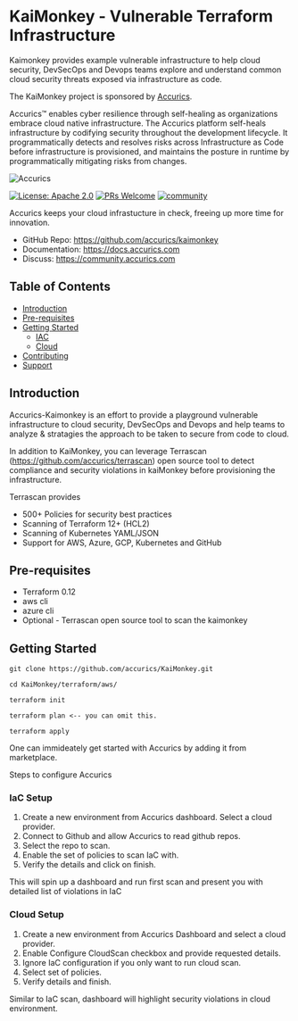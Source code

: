 # KaiMonkey - Vulnerable Terraform Infrastructure 

Kaimonkey provides example vulnerable infrastructure to help cloud security, DevSecOps and Devops teams explore and understand common cloud security threats exposed via infrastructure as code.

The KaiMonkey project is sponsored by [Accurics](https://www.accurics.com/).

Accurics™ enables cyber resilience through self-healing as organizations embrace cloud native infrastructure. The Accurics platform self-heals infrastructure by codifying security throughout the development lifecycle. It programmatically detects and resolves risks across Infrastructure as Code before infrastructure is provisioned, and maintains the posture in runtime by programmatically mitigating risks from changes.

![Accurics](https://github.com/accurics/KaiMonkey/blob/master/logo.png)

[![License: Apache 2.0](https://img.shields.io/badge/license-Apache%202-blue)](https://github.com/accurics/terrascan/blob/master/LICENSE)
[![PRs Welcome](https://img.shields.io/badge/PRs-welcome-brightgreen.svg)](https://github.com/accurics/KaiMonkey/pulls)
[![community](https://img.shields.io/discourse/status?server=https%3A%2F%2Fcommunity.accurics.com)](https://community.accurics.com)

Accurics keeps your cloud infrastucture in check, freeing up more time for innovation.

* GitHub Repo: https://github.com/accurics/kaimonkey
* Documentation: https://docs.accurics.com
* Discuss: https://community.accurics.com

## Table of Contents

* [Introduction](#introduction)
* [Pre-requisites ](#Pre-requisites)
* [Getting Started](#getting-started)
  * [IAC](#IaC-Setup)
  * [Cloud](#Cloud-setup)
* [Contributing](#contributing)
* [Support](#support)

## Introduction

Accurics-Kaimonkey is an effort to provide a playground vulnerable infrastructure to cloud security, DevSecOps and Devops  and help teams to analyze & stratagies the approach to be taken to secure from code to cloud. 

In addition to KaiMonkey, you can leverage Terrascan (https://github.com/accurics/terrascan) open source tool to detect compliance and security violations in kaiMonkey before provisioning the  infrastructure.

Terrascan provides

* 500+ Policies for security best practices
* Scanning of Terraform 12+ (HCL2)
* Scanning of Kubernetes YAML/JSON
* Support for AWS, Azure, GCP, Kubernetes and GitHub

## Pre-requisites 

* Terraform 0.12
* aws cli
* azure cli
* Optional - Terrascan open source tool to scan the kaimonkey


## Getting Started

```
git clone https://github.com/accurics/KaiMonkey.git

cd KaiMonkey/terraform/aws/

terraform init

terraform plan <-- you can omit this.

terraform apply

```
One can immideately get started with Accurics by adding it from marketplace.

Steps to configure Accurics

### IaC Setup

1. Create a new environment from Accurics dashboard. Select a cloud provider.
2. Connect to Github and allow Accurics to read github repos.
3. Select the repo to scan.
4. Enable the set of policies to scan IaC with.
5. Verify the details and click on finish.

This will spin up a dashboard and run first scan and present you with detailed list of violations in IaC

### Cloud Setup

1. Create a new environment from Accurics Dashboard and select a cloud provider.
2. Enable Configure CloudScan checkbox and provide requested details.
3. Ignore IaC configuration if you only want to run cloud scan.
4. Select set of policies.
5. Verify details and finish.

Similar to IaC scan, dashboard will highlight security violations in cloud environment.
